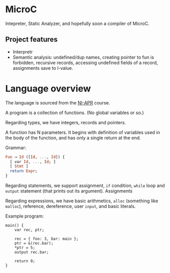 # MicroC

Intepreter, Static Analyzer, and hopefully soon a compiler of MicroC.

## Project features

- Interpretr
- Semantic analysis: undefined/dup names, creating pointer to fun is forbidden, recursive records, accessing undefined fields of a record, assignments save to l-value.


# Language overview

The language is sourced from the [NI-APR](https://bilakniha.cvut.cz/en/predmet6082106.html#gsc.tab=0) course.

A program is a collection of functions. (No global variables or so.)

Regarding types, we have integers, records and pointers.

A function has N parameters. It begins with definition of variables used in the body
of the function, and has only a single return at the end.

Grammar:
```hs
Fun ⟶ Id ([Id, ..., Id]) {
  [ var Id, ..., Id; ]
  [ Stmt ]
  return Expr;
}
```

Regarding statements, we support assignment, `if` condition, `while` loop and `output` statement (that prints out its argument).
Assignments 

Regarding expressions, we have basic arithmetics, `alloc` (something like `malloc`), reference, dereference, user `input`, and basic literals.

Example program:
```
main() {
    var rec, ptr;

    rec = { foo: 3, bar: main };
    ptr = &(rec.bar);
    *ptr = 5;
    output rec.bar;
    
    return 0;
}
```